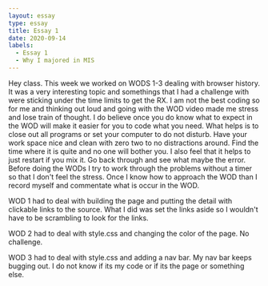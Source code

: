 ```yaml
---
layout: essay
type: essay
title: Essay 1
date: 2020-09-14
labels:
  - Essay 1
  - Why I majored in MIS
---
```

Hey class. This week we worked on WODS 1-3 dealing with browser history. It was a very interesting topic and somethings that I had a challenge with were sticking under the time limits to get the RX.
I am not the best coding so for me and thinking out loud and going with the WOD video made me stress and lose train of thought. I do believe once you do know what to expect in the WOD will make it easier for you to code what you need.
What helps is to close out all programs or set your computer to do not disturb. Have your work space nice and clean with zero two to no distractions around. Find the time where it is quite and no one will bother you.
I also feel that it helps to just restart if you mix it. Go back through and see what maybe the error. Before doing the WODs I try to work through the problems without a timer so that I don't feel the stress. Once I know how to approach the WOD than I record
myself and commentate what is occur in the WOD.

WOD 1 had to deal with building the page and putting the detail with clickable links to the source. What I did was set the links aside so I wouldn't have to be scrambling to look for the links.

WOD 2 had to deal with style.css and changing the color of the page. No challenge.

WOD 3 had to deal with style.css and adding a nav bar. My nav bar keeps bugging out. I do not know if its my code or if its the page or something else.
